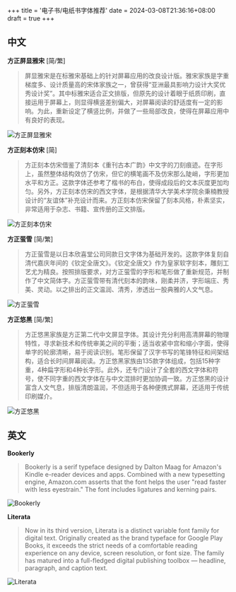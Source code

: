 +++
title = '电子书/电纸书字体推荐'
date = 2024-03-08T21:36:16+08:00
draft = true
+++

## 中文

**方正屏显雅宋** [简/繁]

> 屏显雅宋是在标雅宋基础上的针对屏幕应用的改良设计版。雅宋家族是字重梯度多、设计质量高的宋体家族之一，曾获得“亚洲最具影响力设计大奖优秀设计奖”。其中标雅宋适合正文排版，但原先的设计着眼于纸质印刷，直接运用于屏幕上，则显得横竖差别偏大，对屏幕阅读的舒适度有一定的影响。为此，重新设定了横竖比例，并做了一些局部改良，使得在屏幕应用中有良好的表现。

![方正屏显雅宋](/images/screenshot_2024_03_08T21_44_00+0800.png)

**方正刻本仿宋** [简]

> 方正刻本仿宋借鉴了清刻本《重刊古本广韵》中文字的刀刻痕迹。在字形上，虽然整体结构效仿了仿宋，但它的横笔画不及仿宋那么陡峭，字形更加水平和方正。这款字体还参考了楷书的布白，使得成段后的文本灰度更加均匀。另外，方正刻本仿宋的西文字体，是根据清华大学美术学院余秉楠教授设计的“友谊体”补充设计而来。方正刻本仿宋保留了刻本风格，朴素坚实，非常适用于杂志、书籍、宣传册的正文排版。

![方正刻本仿宋](/images/screenshot_2024_03_08T21_43_38+0800.png)

**方正萤雪** [简/繁]

> 方正萤雪是以日本欣喜堂公司同款日文字体为基础开发的。这款字体复刻自清代嘉庆年间的《钦定全唐文》。《钦定全唐文》作为皇家软字刻本，雕刻工艺尤为精良。按照排版要求，对方正萤雪的字形和笔形做了重新规范，并制作了中文简体字。方正萤雪带有清代刻本的韵味，刚柔并济，字形端庄、秀美、灵动。以之排出的正文温润、清秀，渗透出一股典雅的人文气息。

![方正萤雪](/images/screenshot_2024_03_08T21_43_19+0800.png)

**方正悠黑** [简/繁]

> 方正悠黑家族是方正第二代中文屏显字体。其设计充分利用高清屏幕的物理特性，寻求新技术和传统审美之间的平衡；适当收紧中宫和缩小字面，使得单字的轮廓清晰，易于阅读识别。笔形保留了汉字书写的笔锋特征和间架结构，适合长时间屏幕阅读。方正悠黑家族由135款字体组成，包括15种字重，4种扁字形和4种长字形。此外，还专门设计了全套的西文字体和符号，使不同字重的西文字体在与中文混排时更加协调一致。方正悠黑的设计富含人文气息，排版清朗温润，不但适用于各种便携式屏幕，还适用于传统印刷媒介。

![方正悠黑](/images/screenshot_2024_03_08T21_42_55+0800.png)

## 英文

**Bookerly**

> Bookerly is a serif typeface designed by Dalton Maag for Amazon's Kindle e-reader devices and apps. Combined with a new typesetting engine, Amazon.com asserts that the font helps the user "read faster with less eyestrain." The font includes ligatures and kerning pairs.

![Bookerly](/images/screenshot_2024_03_08T22_13_19+0800.png)

**Literata**

> Now in its third version, Literata is a distinct variable font family for digital text. Originally created as the brand typeface for Google Play Books, it exceeds the strict needs of a comfortable reading experience on any device, screen resolution, or font size. The family has matured into a full-fledged digital publishing toolbox — headline, paragraph, and caption text.

![Literata](/images/screenshot_2024_03_08T22_13_34+0800.png)